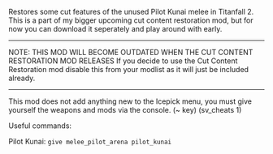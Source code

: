 Restores some cut features of the unused Pilot Kunai melee in Titanfall 2.
This is a part of my bigger upcoming cut content restoration mod, but for now you can download it seperately and play around with early.
_______________________________________________________
NOTE:
THIS MOD WILL BECOME OUTDATED WHEN THE CUT CONTENT RESTORATION MOD RELEASES
If you decide to use the Cut Content Restoration mod disable this from your modlist as it will just be included already.
_______________________________________________________

This mod does not add anything new to the Icepick menu, you must give yourself the weapons and mods via the console. (~ key) (sv_cheats 1)

Useful commands:

Pilot Kunai:
`give melee_pilot_arena pilot_kunai`
